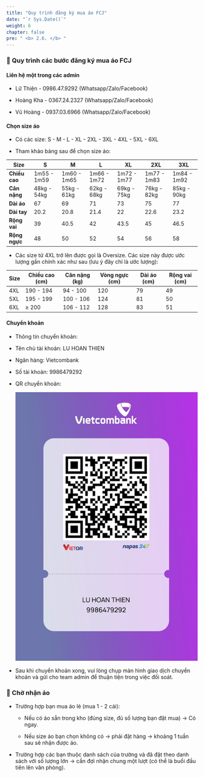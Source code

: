 ```yaml
---
title: "Quy trình đăng ký mua áo FCJ"
date: "`r Sys.Date()`"
weight: 6
chapter: false
pre: " <b> 2.6. </b> "
---
```


### 📌 Quy trình các bước đăng ký mua áo FCJ

#### Liên hệ một trong các admin

- Lữ Thiện - 0986.47.9292 (Whatsapp/Zalo/Facebook)

- Hoàng Kha - 0367.24.2327 (Whatsapp/Zalo/Facebook)

- Vũ Hoàng - 0937.03.6966 (Whatsapp/Zalo/Facebook)

#### Chọn size áo
- Có các size: S - M - L - XL - 2XL - 3XL - 4XL - 5XL - 6XL

- Tham khảo bảng sau để chọn size áo:

| Size          | S           | M           | L           | XL          | 2XL         | 3XL         |
| ------------- | ----------- | ----------- | ----------- | ----------- | ----------- | ----------- |
| **Chiều cao** | 1m55 - 1m59 | 1m60 - 1m65 | 1m66 - 1m72 | 1m72 - 1m77 | 1m77 - 1m83 | 1m84 - 1m92 |
| **Cân nặng**  | 48kg - 54kg | 55kg - 61kg | 62kg - 68kg | 69kg - 75kg | 76kg - 82kg | 85kg - 90kg |
| **Dài áo**    | 67          | 69          | 71          | 73          | 75          | 77          |
| **Dài tay**   | 20.2        | 20.8        | 21.4        | 22          | 22.6        | 23.2        |
| **Rộng vai**  | 39          | 40.5        | 42          | 43.5        | 45          | 46.5        |
| **Rộng ngực** | 48          | 50          | 52          | 54          | 56          | 58          |

        
<!-- ![T-shirt_size](/images/2-instructions/T-shirt_size.png) -->
      
        
- Các size từ 4XL trở lên được gọi là Oversize. Các size này được ước lượng gần chính xác như sau (lưu ý đây chỉ là ước lượng):

     
| Size | Chiều cao (cm) | Cân nặng (kg) | Vòng ngực (cm) | Dài áo (cm) | Rộng vai (cm) |
| ---- | -------------- | ------------- | -------------- | ----------- | ------------- |
| 4XL  | 190 - 194      | 94 - 100      | 120            | 79          | 49            |
| 5XL  | 195 - 199      | 100 - 106     | 124            | 81          | 50            |
| 6XL  | ≥ 200          | 106 - 112     | 128            | 83          | 51            |

#### Chuyển khoản

- Thông tin chuyển khoản:

- Tên chủ tài khoản: LU HOAN THIEN

- Ngân hàng: Vietcombank

- Số tài khoản: 9986479292

- QR chuyển khoản:
        
    ![QR](/images/2-instructions/QR.jpg)
        
- Sau khi chuyển khoản xong, vui lòng chụp màn hình giao dịch chuyển khoản và gửi cho team admin để thuận tiện trong việc đối soát.

### 📌 Chờ nhận áo

- Trường hợp bạn mua áo lẻ (mua 1 - 2 cái):

  - Nếu có áo sẵn trong kho (đúng size, đủ số lượng bạn đặt mua) → Có ngay.

  - Nếu size áo bạn chọn không có → phải đặt hàng → khoảng 1 tuần sau sẽ nhận được áo.

- Trường hợp các bạn thuộc danh sách của trường và đã đặt theo danh sách với số lượng lớn → cần đợi nhận chung một lượt (có thể là buổi đầu tiên lên văn phòng).
